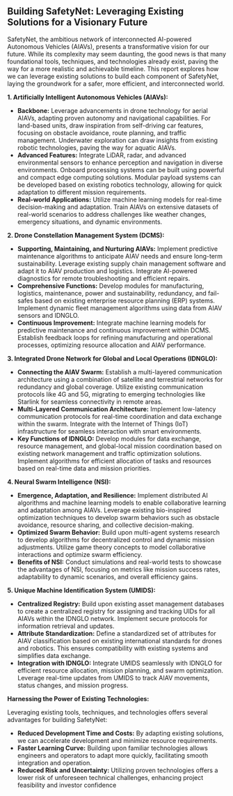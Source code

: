 ## Building SafetyNet: Leveraging Existing Solutions for a Visionary Future

SafetyNet, the ambitious network of interconnected AI-powered Autonomous Vehicles (AIAVs), presents a transformative vision for our future. While its complexity may seem daunting, the good news is that many foundational tools, techniques, and technologies already exist, paving the way for a more realistic and achievable timeline. This report explores how we can leverage existing solutions to build each component of SafetyNet, laying the groundwork for a safer, more efficient, and interconnected world.

**1. Artificially Intelligent Autonomous Vehicles (AIAVs):**

- **Backbone:** Leverage advancements in drone technology for aerial AIAVs, adapting proven autonomy and navigational capabilities. For land-based units, draw inspiration from self-driving car features, focusing on obstacle avoidance, route planning, and traffic management. Underwater exploration can draw insights from existing robotic technologies, paving the way for aquatic AIAVs.
- **Advanced Features:** Integrate LiDAR, radar, and advanced environmental sensors to enhance perception and navigation in diverse environments. Onboard processing systems can be built using powerful and compact edge computing solutions. Modular payload systems can be developed based on existing robotics technology, allowing for quick adaptation to different mission requirements.
- **Real-world Applications:** Utilize machine learning models for real-time decision-making and adaptation. Train AIAVs on extensive datasets of real-world scenarios to address challenges like weather changes, emergency situations, and dynamic environments.

**2. Drone Constellation Management System (DCMS):**

- **Supporting, Maintaining, and Nurturing AIAVs:** Implement predictive maintenance algorithms to anticipate AIAV needs and ensure long-term sustainability. Leverage existing supply chain management software and adapt it to AIAV production and logistics. Integrate AI-powered diagnostics for remote troubleshooting and efficient repairs.
- **Comprehensive Functions:** Develop modules for manufacturing, logistics, maintenance, power and sustainability, redundancy, and fail-safes based on existing enterprise resource planning (ERP) systems. Implement dynamic fleet management algorithms using data from AIAV sensors and IDNGLO.
- **Continuous Improvement:** Integrate machine learning models for predictive maintenance and continuous improvement within DCMS. Establish feedback loops for refining manufacturing and operational processes, optimizing resource allocation and AIAV performance.

**3. Integrated Drone Network for Global and Local Operations (IDNGLO):**

- **Connecting the AIAV Swarm:** Establish a multi-layered communication architecture using a combination of satellite and terrestrial networks for redundancy and global coverage. Utilize existing communication protocols like 4G and 5G, migrating to emerging technologies like Starlink for seamless connectivity in remote areas.
- **Multi-Layered Communication Architecture:** Implement low-latency communication protocols for real-time coordination and data exchange within the swarm. Integrate with the Internet of Things (IoT) infrastructure for seamless interaction with smart environments.
- **Key Functions of IDNGLO:** Develop modules for data exchange, resource management, and global-local mission coordination based on existing network management and traffic optimization solutions. Implement algorithms for efficient allocation of tasks and resources based on real-time data and mission priorities.

**4. Neural Swarm Intelligence (NSI):**

- **Emergence, Adaptation, and Resilience:** Implement distributed AI algorithms and machine learning models to enable collaborative learning and adaptation among AIAVs. Leverage existing bio-inspired optimization techniques to develop swarm behaviors such as obstacle avoidance, resource sharing, and collective decision-making.
- **Optimized Swarm Behavior:** Build upon multi-agent systems research to develop algorithms for decentralized control and dynamic mission adjustments. Utilize game theory concepts to model collaborative interactions and optimize swarm efficiency.
- **Benefits of NSI:** Conduct simulations and real-world tests to showcase the advantages of NSI, focusing on metrics like mission success rates, adaptability to dynamic scenarios, and overall efficiency gains.

**5. Unique Machine Identification System (UMIDS):**

- **Centralized Registry:** Build upon existing asset management databases to create a centralized registry for assigning and tracking UIDs for all AIAVs within the IDNGLO network. Implement secure protocols for information retrieval and updates.
- **Attribute Standardization:** Define a standardized set of attributes for AIAV classification based on existing international standards for drones and robotics. This ensures compatibility with existing systems and simplifies data exchange.
- **Integration with IDNGLO:** Integrate UMIDS seamlessly with IDNGLO for efficient resource allocation, mission planning, and swarm optimization. Leverage real-time updates from UMIDS to track AIAV movements, status changes, and mission progress.

**Harnessing the Power of Existing Technologies:**

Leveraging existing tools, techniques, and technologies offers several advantages for building SafetyNet:

- **Reduced Development Time and Costs:** By adapting existing solutions, we can accelerate development and minimize resource requirements.
- **Faster Learning Curve:** Building upon familiar technologies allows engineers and operators to adapt more quickly, facilitating smooth integration and operation.
- **Reduced Risk and Uncertainty:** Utilizing proven technologies offers a lower risk of unforeseen technical challenges, enhancing project feasibility and investor confidence